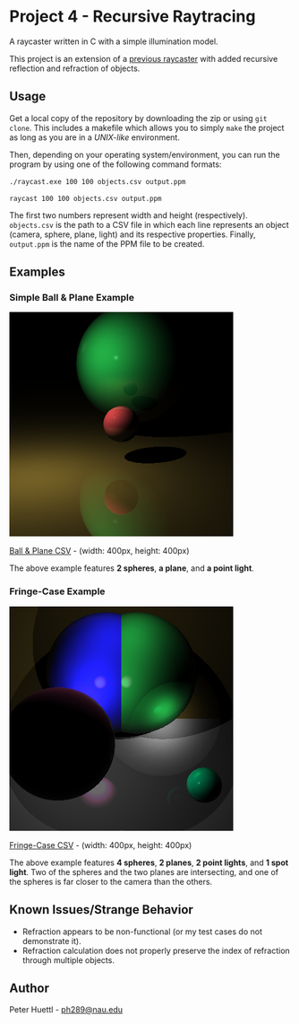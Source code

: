 # Project 4 - Recursive Raytracing

A raycaster written in C with a simple illumination model.

This project is an extension of a [previous raycaster](https://github.com/petetetete/cs430-project3) with added recursive reflection and refraction of objects.

## Usage

Get a local copy of the repository by downloading the zip or using `git clone`. This includes a makefile which allows you to simply `make` the project as long as you are in a *UNIX-like* environment.

Then, depending on your operating system/environment, you can run the program by using one of the following command formats:

```
./raycast.exe 100 100 objects.csv output.ppm
```
```
raycast 100 100 objects.csv output.ppm
```

The first two numbers represent width and height (respectively). `objects.csv` is the path to a CSV file in which each line represents an object (camera, sphere, plane, light) and its respective properties. Finally, `output.ppm` is the name of the PPM file to be created.

## Examples

### Simple Ball & Plane Example
![Ball & Plane Image](examples/ball_plane.png)

[Ball & Plane CSV](examples/ball_plane.csv) - (width: 400px, height: 400px)

The above example features **2 spheres**, **a plane**, and **a point light**.

### Fringe-Case Example
![Fringe-Case Image](examples/fringe.png)

[Fringe-Case CSV](examples/fringe.csv) - (width: 400px, height: 400px)

The above example features **4 spheres**, **2 planes**, **2 point lights**, and **1 spot light**. Two of the spheres and the two planes are intersecting, and one of the spheres is far closer to the camera than the others.

## Known Issues/Strange Behavior
* Refraction appears to be non-functional (or my test cases do not demonstrate it).
* Refraction calculation does not properly preserve the index of refraction through multiple objects.

## Author
Peter Huettl - [ph289@nau.edu](mailto:ph289@nau.edu)
